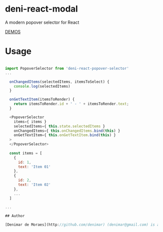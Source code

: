 # deni-react-modal
A modern popover selector for React

[DEMOS](https://denimar.github.io/deni-react-popover-selector/)


# Usage

```javascript

import PopoverSelector from 'deni-react-popover-selector'
...

  onChangedItems(selectedItems, itemsToSelect) {
    console.log(selectedItems)
  }

  onGetTextItem(itemsToRender) {
    return itemsToRender.id + ' - ' + itemsToRender.text;
  }

  <PopoverSelector
    items={ items }
    selectedItems={ this.state.selectedItems }
    onChangedItems={ this.onChangedItems.bind(this) }
    onGetTextItem={ this.onGetTextItem.bind(this) }
  >
  </PopoverSelector>
  
  const items = [
    {
      id: 1,
      text: 'Item 01'
    },
    {
      id: 2,
      text: 'Item 02'
    },
    ...
  ]

...
  
## Author

[Denimar de Moraes](http://github.com/denimar) (denimar@gmail.com) is a full-stack developper at the Wplex, Florianópolis, Santa Catarina, Brazil.
